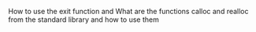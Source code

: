 How to use the exit function and What are the functions calloc and realloc from the standard library and how to use them
